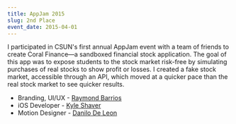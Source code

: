```yaml
---
title: AppJam 2015
slug: 2nd Place
event_date: 2015-04-01
---
```


I participated in CSUN's first annual AppJam event with a team of friends to create Coral Finance—a sandboxed financial stock application. The goal of this app was to expose students to the stock market risk-free by simulating purchases of real stocks to show profit or losses. I created a fake stock market, accessible through an API, which moved at a quicker pace than the real stock market to see quicker results.

- Branding, UI/UX - [Raymond Barrios](http://www.raybardes.com/)
- iOS Developer - [Kyle Shaver](http://kyleshaver.com/)
- Motion Designer - [Danilo De Leon](http://www.danilodeleon.com/)
